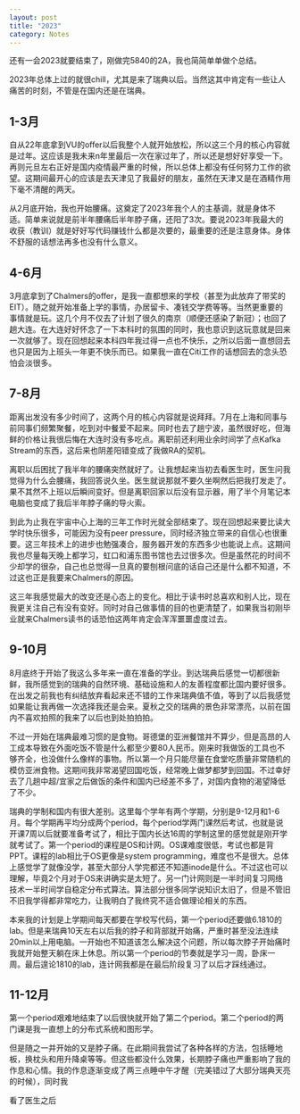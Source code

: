 ```yaml
---
layout: post
title: "2023"
category: Notes
---
```


还有一会2023就要结束了，刚做完5840的2A，我也简简单单做个总结。

2023年总体上过的就很chill，尤其是来了瑞典以后。当然这其中肯定有一些让人痛苦的时刻，不管是在国内还是在瑞典。

## 1-3月

自从22年底拿到VU的offer以后我整个人就开始放松，所以这三个月的核心内容就是过年。这应该是我未来n年里最后一次在家过年了，所以还是想好好享受一下。再则元旦左右正好是国内疫情最严重的时候，所以总体上都没有任何努力工作的欲望。这期间最开心的应该是去天津见了我最好的朋友，虽然在天津又是在酒精作用下毫不清醒的两天。

从2月底开始，我也开始腰痛。这奠定了2023年我个人的主基调，就是身体不适。简单来说就是前半年腰痛后半年脖子痛，还阳了3次。要说2023年我最大的收获（教训）就是好好写代码赚钱什么都是次要的，最重要的还是注意身体。身体不舒服的话想法再多也没有什么意义。

## 4-6月

3月底拿到了Chalmers的offer，是我一直都想来的学校（甚至为此放弃了带奖的EIT）。随之就开始准备上学的事情，办居留卡、凑钱交学费等等。当然更重要的事情就是玩。这几个月不仅去了计划了很久的南京（顺便还感染了新冠）；也回了趟大连。在大连好好怀念了一下本科时的氛围的同时，我也意识到这玩意就是回来一次就够了。现在回想起来本科四年我过得一点也不快乐，之所以后面一直想回去也只是因为上班头一年更不快乐而已。如果我一直在Citi工作的话想回去的念头恐怕会淡很多。

## 7-8月

距离出发没有多少时间了，这两个月的核心内容就是说拜拜。7月在上海和同事与前同事们频繁聚餐，吃到对中餐爱不起来。同时也去了趟宁波，虽然很好吃，但海鲜的价格让我很后悔在大连时没有多吃点。离职前还利用业余时间学了点Kafka Stream的东西，这后来也阴差阳错变成了我做RA的契机。

离职以后困扰了我半年的腰痛突然就好了。让我想起来当初去看医生时，医生问我觉得为什么会腰痛，我回答说久坐。医生就说那就不要久坐啊然后把我打发走了。果不其然不上班以后瞬间变好。但是离职回家以后没有显示器，用了半个月笔记本电脑也变成了我后半年脖子痛的导火索。

到此为止我在宇宙中心上海的三年工作时光就全部结束了。现在回想起来要比读大学时快乐很多，可能因为没有peer pressure，同时经济独立带来的自信心也很重要。这三年技术上的进步也勉强凑合，服务器开发的东西多少也能说上点。这期间我也尽量每天晚上都学习，虹口和浦东图书馆也去过很多次。但是虽然花的时间不少却学的很杂，自己也总觉得一旦真的要刨根问底的话自己还是什么都不知道，不过这也正是我要来Chalmers的原因。

这三年我感觉最大的改变还是心态上的变化。相比于读书时总喜欢和别人比，现在我更关注自己有没有变好。同时对自己做事情的目的也更清楚了，如果我当初刚毕业就来Chalmers读书的话恐怕这两年肯定会浑浑噩噩虚度过去。

## 9-10月

8月底终于开始了我这么多年来一直在准备的学业。到达瑞典后感觉一切都很新鲜，我所感觉到的瑞典的自然环境、基础设施和人的友善程度都比国内要好很多。在出发之前我也有纠结放弃看起来还不错的工作来瑞典值不值，等到了以后我感觉如果能让我再做一次选择我还是会来。夏秋之交的瑞典的景色非常漂亮，以前在国内不喜欢拍照的我来了以后也到处拍拍拍。

不过一开始在瑞典最难习惯的是食物。哥德堡的亚洲餐馆并不算少，但是高昂的人工成本导致在外面吃饭不管是什么都至少要80人民币。刚来时我做饭的工具也不够齐全，也没做什么像样的事物。所以第一个月只能尽量在食堂吃质量非常随机的模仿亚洲食物。这期间我非常渴望回国吃饭，经常晚上做梦都梦到回国。不过幸好去了几趟中超/宜家之后做饭的条件和国内已经差不多了，对国内食物的渴望降低了不少。

瑞典的学制和国内有很大差别。这里每个学年有两个学期，分别是9-12月和1-6月。每个学期再平均分成两个period，每个period学两门课然后考试，也就是说开课7周以后就要准备考试了，相比于国内长达16周的学制这里的感觉就是刚开学就考试了。第一个period的课程是OS和计网。OS课难度很低，考试也都是背PPT。课程的lab相比于OS更像是system programming，难度也不是很大。总体上感觉学了就像没学，甚至大部分人学完都还不知道inode是什么。不过这也可以理解，毕竟2个月对于OS来讲确实是太短了。另一门计网则是一半时间复习网络技术一半时间学自稳定分布式算法。算法部分很多同学说知识太旧了，但是不管旧不旧我学得都非常吃力，让我明白了我终究不适合做理论相关的东西。

本来我的计划是上学期间每天都要在学校写代码，第一个period还要做6.1810的lab。但是来瑞典10天左右以后我的脖子和背部就开始痛，严重时甚至没法连续20min以上用电脑。一开始也不知道该怎么解决这个问题，所以每次脖子开始痛时我就开始整天躺在床上休息。所以第一个period的节奏就是学习一周，卧床一周。最后遑论1810的lab，连计网我都是在最后阶段复习了以后才踩线通过。


## 11-12月

第一个period艰难地结束了以后很快就开始了第二个period。第二个period的两门课是我一直想上的分布式系统和图形学。

但是随之一并开始的又是脖子痛。在此期间我尝试了各种各样的方法，包括睡地板，换枕头和用升降桌等等。但这些都没什么效果，长期脖子痛也严重影响了我的作息和心情。我的作息逐渐变成了两三点睡中午才醒（完美错过了大部分瑞典天亮的时候），同时我

看了医生之后
